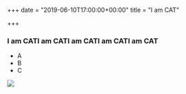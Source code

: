 +++
date = "2019-06-10T17:00:00+00:00"
title = "I am CAT"

+++
### I am CATI am CATI am CATI am CATI am CAT

* A
* B
* C

![](/uploads/tn.png)